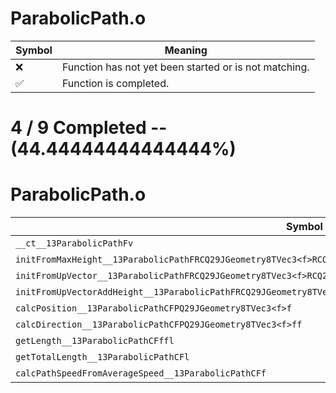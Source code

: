 # ParabolicPath.o
| Symbol | Meaning 
| ------------- | ------------- 
| :x: | Function has not yet been started or is not matching. 
| :white_check_mark: | Function is completed. 


# 4 / 9 Completed -- (44.44444444444444%)
# ParabolicPath.o
| Symbol | Decompiled? |
| ------------- | ------------- |
| `__ct__13ParabolicPathFv` | :white_check_mark: |
| `initFromMaxHeight__13ParabolicPathFRCQ29JGeometry8TVec3<f>RCQ29JGeometry8TVec3<f>RCQ29JGeometry8TVec3<f>` | :x: |
| `initFromUpVector__13ParabolicPathFRCQ29JGeometry8TVec3<f>RCQ29JGeometry8TVec3<f>RCQ29JGeometry8TVec3<f>f` | :x: |
| `initFromUpVectorAddHeight__13ParabolicPathFRCQ29JGeometry8TVec3<f>RCQ29JGeometry8TVec3<f>RCQ29JGeometry8TVec3<f>f` | :white_check_mark: |
| `calcPosition__13ParabolicPathCFPQ29JGeometry8TVec3<f>f` | :x: |
| `calcDirection__13ParabolicPathCFPQ29JGeometry8TVec3<f>ff` | :x: |
| `getLength__13ParabolicPathCFffl` | :x: |
| `getTotalLength__13ParabolicPathCFl` | :white_check_mark: |
| `calcPathSpeedFromAverageSpeed__13ParabolicPathCFf` | :white_check_mark: |
